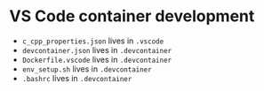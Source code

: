 # VS Code container development

- `c_cpp_properties.json` lives in `.vscode`
- `devcontainer.json` lives in `.devcontainer`
- `Dockerfile.vscode` lives in `.devcontainer`
- `env_setup.sh` lives in `.devcontainer`
- `.bashrc` lives in `.devcontainer`